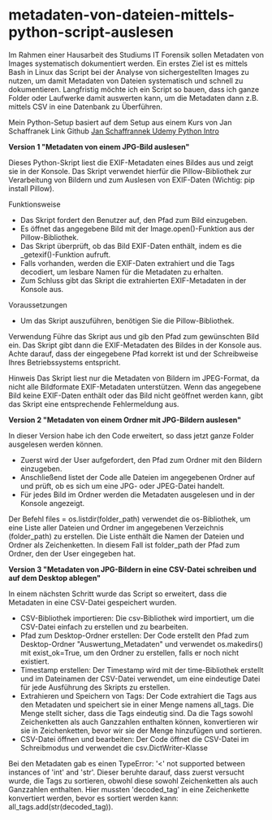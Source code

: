 # metadaten-von-dateien-mittels-python-script-auslesen
Im Rahmen einer Hausarbeit des Studiums IT Forensik sollen Metadaten von Images systematisch dokumentiert werden. Ein erstes Ziel ist es mittels Bash in Linux das Script bei der Analyse von sichergestellten Images zu nutzen, um damit Metadaten von Dateien systematisch und schnell zu dokumentieren. Langfristig möchte ich ein Script so bauen, dass ich ganze Folder oder Laufwerke damit auswerten kann, um die Metadaten dann z.B. mittels CSV in eine Datenbank zu Überführen.

Mein Python-Setup basiert auf dem Setup aus einem Kurs von Jan Schaffranek
Link Github <a href="https://github.com/franneck94/UdemyPythonIntro"> Jan Schaffrannek Udemy Python Intro</a>

<b>Version 1 "Metadaten von einem JPG-Bild auslesen"</b><br/>

Dieses Python-Skript liest die EXIF-Metadaten eines Bildes aus und zeigt sie in der Konsole. Das Skript verwendet hierfür die Pillow-Bibliothek zur Verarbeitung von Bildern und zum Auslesen von EXIF-Daten (Wichtig: pip install Pillow).

Funktionsweise
- Das Skript fordert den Benutzer auf, den Pfad zum Bild einzugeben.
- Es öffnet das angegebene Bild mit der Image.open()-Funktion aus der Pillow-Bibliothek.
- Das Skript überprüft, ob das Bild EXIF-Daten enthält, indem es die _getexif()-Funktion aufruft.
- Falls vorhanden, werden die EXIF-Daten extrahiert und die Tags decodiert, um lesbare Namen für die Metadaten zu erhalten.
- Zum Schluss gibt das Skript die extrahierten EXIF-Metadaten in der Konsole aus.

Voraussetzungen
- Um das Skript auszuführen, benötigen Sie die Pillow-Bibliothek.

Verwendung
Führe das Skript aus und gib den Pfad zum gewünschten Bild ein. Das Skript gibt dann die EXIF-Metadaten des Bildes in der Konsole aus. Achte darauf, dass der eingegebene Pfad korrekt ist und der Schreibweise Ihres Betriebssystems entspricht.

Hinweis
Das Skript liest nur die Metadaten von Bildern im JPEG-Format, da nicht alle Bildformate EXIF-Metadaten unterstützen. Wenn das angegebene Bild keine EXIF-Daten enthält oder das Bild nicht geöffnet werden kann, gibt das Skript eine entsprechende Fehlermeldung aus.

<b>Version 2 "Metadaten von einem Ordner mit JPG-Bildern auslesen"</b><br/>

In dieser Version habe ich den Code erweitert, so dass jetzt ganze Folder ausgelesen werden können. 
- Zuerst wird der User aufgefordert, den Pfad zum Ordner mit den Bildern einzugeben. 
- Anschließend listet der Code alle Dateien im angegebenen Ordner auf und prüft, ob es sich um eine JPG- oder JPEG-Datei handelt. 
- Für jedes Bild im Ordner werden die Metadaten ausgelesen und in der Konsole angezeigt.

Der Befehl files = os.listdir(folder_path) verwendet die os-Bibliothek, um eine Liste aller Dateien und Ordner im angegebenen Verzeichnis (folder_path) zu erstellen. Die Liste enthält die Namen der Dateien und Ordner als Zeichenketten. In diesem Fall ist folder_path der Pfad zum Ordner, den der User eingegeben hat.

<b>Version 3 "Metadaten von JPG-Bildern in eine CSV-Datei schreiben und auf dem Desktop ablegen"</b><br/>

In einem nächsten Schritt wurde das Script so erweitert, dass die Metadaten in eine CSV-Datei gespeichert wurden.

- CSV-Bibliothek importieren: Die csv-Bibliothek wird importiert, um die CSV-Datei einfach zu erstellen und zu bearbeiten.
- Pfad zum Desktop-Ordner erstellen: Der Code erstellt den Pfad zum Desktop-Ordner "Auswertung_Metadaten" und verwendet os.makedirs() mit exist_ok=True, um den Ordner zu erstellen, falls er noch nicht existiert.
- Timestamp erstellen: Der Timestamp wird mit der time-Bibliothek erstellt und im Dateinamen der CSV-Datei verwendet, um eine eindeutige Datei für jede Ausführung des Skripts zu erstellen.
- Extrahieren und Speichern von Tags: Der Code extrahiert die Tags aus den Metadaten und speichert sie in einer Menge namens all_tags. Die Menge stellt sicher, dass die Tags eindeutig sind. Da die Tags sowohl Zeichenketten als auch Ganzzahlen enthalten können, konvertieren wir sie in Zeichenketten, bevor wir sie der Menge hinzufügen und sortieren.
- CSV-Datei öffnen und bearbeiten: Der Code öffnet die CSV-Datei im Schreibmodus und verwendet die csv.DictWriter-Klasse

Bei den Metadaten gab es einen TypeError: '<' not supported between instances of 'int' and 'str'. Dieser beruhte darauf, dass zuerst versucht wurde, die Tags zu sortieren, obwohl diese sowohl Zeichenketten als auch Ganzzahlen enthalten. Hier mussten 'decoded_tag' in eine Zeichenkette konvertiert werden, bevor es sortiert werden kann: all_tags.add(str(decoded_tag)).
